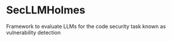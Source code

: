 # SecLLMHolmes

Framework to evaluate LLMs for the code security task known as vulnerability detection

